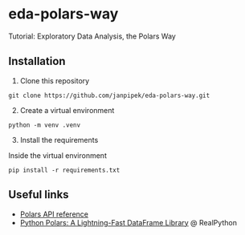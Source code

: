 # eda-polars-way

Tutorial: Exploratory Data Analysis, the Polars Way

## Installation

1) Clone this repository

```
git clone https://github.com/janpipek/eda-polars-way.git
```

2) Create a virtual environment

```
python -m venv .venv
```

3) Install the requirements

Inside the virtual environment

```
pip install -r requirements.txt
```


## Useful links

- [Polars API reference](https://docs.pola.rs/py-polars/html/reference/index.html)
- [Python Polars: A Lightning-Fast DataFrame Library](https://realpython.com/polars-python/) @ RealPython